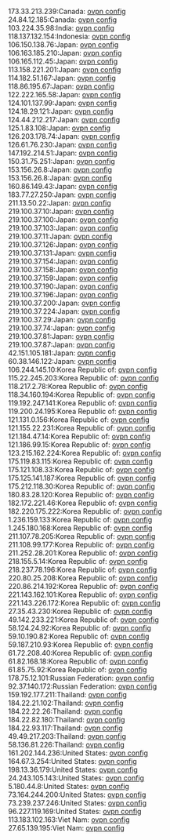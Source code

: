 173.33.213.239:Canada: [ovpn config](vpn/173_33_213_239.ovpn)  
24.84.12.185:Canada: [ovpn config](vpn/24_84_12_185.ovpn)  
103.224.35.98:India: [ovpn config](vpn/103_224_35_98.ovpn)  
118.137.132.154:Indonesia: [ovpn config](vpn/118_137_132_154.ovpn)  
106.150.138.76:Japan: [ovpn config](vpn/106_150_138_76.ovpn)  
106.163.185.210:Japan: [ovpn config](vpn/106_163_185_210.ovpn)  
106.165.112.45:Japan: [ovpn config](vpn/106_165_112_45.ovpn)  
113.158.221.201:Japan: [ovpn config](vpn/113_158_221_201.ovpn)  
114.182.51.167:Japan: [ovpn config](vpn/114_182_51_167.ovpn)  
118.86.195.67:Japan: [ovpn config](vpn/118_86_195_67.ovpn)  
122.222.165.58:Japan: [ovpn config](vpn/122_222_165_58.ovpn)  
124.101.137.99:Japan: [ovpn config](vpn/124_101_137_99.ovpn)  
124.18.29.121:Japan: [ovpn config](vpn/124_18_29_121.ovpn)  
124.44.212.217:Japan: [ovpn config](vpn/124_44_212_217.ovpn)  
125.1.83.108:Japan: [ovpn config](vpn/125_1_83_108.ovpn)  
126.203.178.74:Japan: [ovpn config](vpn/126_203_178_74.ovpn)  
126.61.76.230:Japan: [ovpn config](vpn/126_61_76_230.ovpn)  
147.192.214.51:Japan: [ovpn config](vpn/147_192_214_51.ovpn)  
150.31.75.251:Japan: [ovpn config](vpn/150_31_75_251.ovpn)  
153.156.26.8:Japan: [ovpn config](vpn/153_156_26_8.ovpn)  
153.156.26.8:Japan: [ovpn config](vpn/153_156_26_8.ovpn)  
160.86.149.43:Japan: [ovpn config](vpn/160_86_149_43.ovpn)  
183.77.27.250:Japan: [ovpn config](vpn/183_77_27_250.ovpn)  
211.13.50.22:Japan: [ovpn config](vpn/211_13_50_22.ovpn)  
219.100.37.10:Japan: [ovpn config](vpn/219_100_37_10.ovpn)  
219.100.37.100:Japan: [ovpn config](vpn/219_100_37_100.ovpn)  
219.100.37.103:Japan: [ovpn config](vpn/219_100_37_103.ovpn)  
219.100.37.11:Japan: [ovpn config](vpn/219_100_37_11.ovpn)  
219.100.37.126:Japan: [ovpn config](vpn/219_100_37_126.ovpn)  
219.100.37.131:Japan: [ovpn config](vpn/219_100_37_131.ovpn)  
219.100.37.154:Japan: [ovpn config](vpn/219_100_37_154.ovpn)  
219.100.37.158:Japan: [ovpn config](vpn/219_100_37_158.ovpn)  
219.100.37.159:Japan: [ovpn config](vpn/219_100_37_159.ovpn)  
219.100.37.190:Japan: [ovpn config](vpn/219_100_37_190.ovpn)  
219.100.37.196:Japan: [ovpn config](vpn/219_100_37_196.ovpn)  
219.100.37.200:Japan: [ovpn config](vpn/219_100_37_200.ovpn)  
219.100.37.224:Japan: [ovpn config](vpn/219_100_37_224.ovpn)  
219.100.37.29:Japan: [ovpn config](vpn/219_100_37_29.ovpn)  
219.100.37.74:Japan: [ovpn config](vpn/219_100_37_74.ovpn)  
219.100.37.81:Japan: [ovpn config](vpn/219_100_37_81.ovpn)  
219.100.37.87:Japan: [ovpn config](vpn/219_100_37_87.ovpn)  
42.151.105.181:Japan: [ovpn config](vpn/42_151_105_181.ovpn)  
60.38.146.122:Japan: [ovpn config](vpn/60_38_146_122.ovpn)  
106.244.145.10:Korea Republic of: [ovpn config](vpn/106_244_145_10.ovpn)  
115.22.245.203:Korea Republic of: [ovpn config](vpn/115_22_245_203.ovpn)  
118.217.2.78:Korea Republic of: [ovpn config](vpn/118_217_2_78.ovpn)  
118.34.160.194:Korea Republic of: [ovpn config](vpn/118_34_160_194.ovpn)  
119.192.247.141:Korea Republic of: [ovpn config](vpn/119_192_247_141.ovpn)  
119.200.24.195:Korea Republic of: [ovpn config](vpn/119_200_24_195.ovpn)  
121.131.0.156:Korea Republic of: [ovpn config](vpn/121_131_0_156.ovpn)  
121.155.22.231:Korea Republic of: [ovpn config](vpn/121_155_22_231.ovpn)  
121.184.47.14:Korea Republic of: [ovpn config](vpn/121_184_47_14.ovpn)  
121.186.99.15:Korea Republic of: [ovpn config](vpn/121_186_99_15.ovpn)  
123.215.162.224:Korea Republic of: [ovpn config](vpn/123_215_162_224.ovpn)  
175.119.83.115:Korea Republic of: [ovpn config](vpn/175_119_83_115.ovpn)  
175.121.108.33:Korea Republic of: [ovpn config](vpn/175_121_108_33.ovpn)  
175.125.141.187:Korea Republic of: [ovpn config](vpn/175_125_141_187.ovpn)  
175.212.118.30:Korea Republic of: [ovpn config](vpn/175_212_118_30.ovpn)  
180.83.28.120:Korea Republic of: [ovpn config](vpn/180_83_28_120.ovpn)  
182.172.221.46:Korea Republic of: [ovpn config](vpn/182_172_221_46.ovpn)  
182.220.175.222:Korea Republic of: [ovpn config](vpn/182_220_175_222.ovpn)  
1.236.159.133:Korea Republic of: [ovpn config](vpn/1_236_159_133.ovpn)  
1.245.180.168:Korea Republic of: [ovpn config](vpn/1_245_180_168.ovpn)  
211.107.78.205:Korea Republic of: [ovpn config](vpn/211_107_78_205.ovpn)  
211.108.99.177:Korea Republic of: [ovpn config](vpn/211_108_99_177.ovpn)  
211.252.28.201:Korea Republic of: [ovpn config](vpn/211_252_28_201.ovpn)  
218.155.5.14:Korea Republic of: [ovpn config](vpn/218_155_5_14.ovpn)  
218.237.78.196:Korea Republic of: [ovpn config](vpn/218_237_78_196.ovpn)  
220.80.25.208:Korea Republic of: [ovpn config](vpn/220_80_25_208.ovpn)  
220.86.214.192:Korea Republic of: [ovpn config](vpn/220_86_214_192.ovpn)  
221.143.162.101:Korea Republic of: [ovpn config](vpn/221_143_162_101.ovpn)  
221.143.226.172:Korea Republic of: [ovpn config](vpn/221_143_226_172.ovpn)  
27.35.43.230:Korea Republic of: [ovpn config](vpn/27_35_43_230.ovpn)  
49.142.233.221:Korea Republic of: [ovpn config](vpn/49_142_233_221.ovpn)  
58.124.24.92:Korea Republic of: [ovpn config](vpn/58_124_24_92.ovpn)  
59.10.190.82:Korea Republic of: [ovpn config](vpn/59_10_190_82.ovpn)  
59.187.210.93:Korea Republic of: [ovpn config](vpn/59_187_210_93.ovpn)  
61.72.208.40:Korea Republic of: [ovpn config](vpn/61_72_208_40.ovpn)  
61.82.168.18:Korea Republic of: [ovpn config](vpn/61_82_168_18.ovpn)  
61.85.75.92:Korea Republic of: [ovpn config](vpn/61_85_75_92.ovpn)  
178.75.12.101:Russian Federation: [ovpn config](vpn/178_75_12_101.ovpn)  
92.37.140.172:Russian Federation: [ovpn config](vpn/92_37_140_172.ovpn)  
159.192.177.211:Thailand: [ovpn config](vpn/159_192_177_211.ovpn)  
184.22.21.102:Thailand: [ovpn config](vpn/184_22_21_102.ovpn)  
184.22.22.26:Thailand: [ovpn config](vpn/184_22_22_26.ovpn)  
184.22.82.180:Thailand: [ovpn config](vpn/184_22_82_180.ovpn)  
184.22.93.117:Thailand: [ovpn config](vpn/184_22_93_117.ovpn)  
49.49.217.203:Thailand: [ovpn config](vpn/49_49_217_203.ovpn)  
58.136.81.226:Thailand: [ovpn config](vpn/58_136_81_226.ovpn)  
161.202.144.236:United States: [ovpn config](vpn/161_202_144_236.ovpn)  
164.67.3.254:United States: [ovpn config](vpn/164_67_3_254.ovpn)  
198.13.36.179:United States: [ovpn config](vpn/198_13_36_179.ovpn)  
24.243.105.143:United States: [ovpn config](vpn/24_243_105_143.ovpn)  
5.180.44.8:United States: [ovpn config](vpn/5_180_44_8.ovpn)  
73.164.244.200:United States: [ovpn config](vpn/73_164_244_200.ovpn)  
73.239.237.246:United States: [ovpn config](vpn/73_239_237_246.ovpn)  
96.227.119.169:United States: [ovpn config](vpn/96_227_119_169.ovpn)  
113.183.102.163:Viet Nam: [ovpn config](vpn/113_183_102_163.ovpn)  
27.65.139.195:Viet Nam: [ovpn config](vpn/27_65_139_195.ovpn)  
